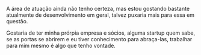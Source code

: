 A área de atuação ainda não tenho certeza, mas estou gostando bastante atualmente de desenvolvimento em geral, talvez puxaria mais para essa em questão. 

Gostaria de ter minha prórpia empresa e sócios, alguma startup quem sabe, se as portas se abrirem e eu tiver conhecimento para abraça-las, trabalhar para mim mesmo é algo que tenho vontade.
